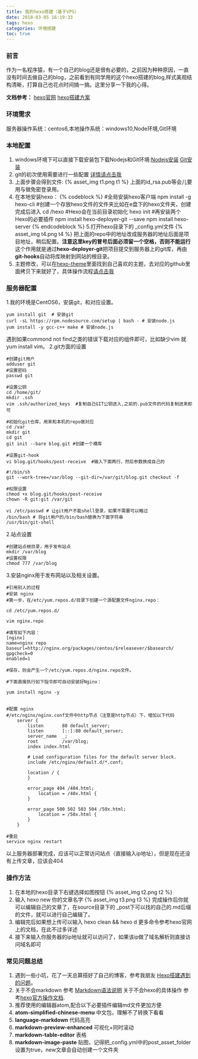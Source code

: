```yaml
---
title: 我的hexo搭建（基于VPS）
date: 2018-03-05 16:19:33
tags: hexo
categories: 环境搭建
toc: true
---
```

### 前言
  作为一名程序猿，有一个自己的blog还是很有必要的，之前因为种种原因，一直没有时间去做自己的blog，之前看到有同学用的这个hexo搭建的blog,样式美观结构清晰，打算自己也花点时间搞一搞。这里分享一下我的心得。
  <!-- more -->
  **文档参考：** [hexo官网](https://hexo.io/) [hexo搭建方案](http://byxs0x0.top/2018/02/03/Hexo-Install/)
### 环境需求
服务器操作系统：centos6,本地操作系统：windows10,Node环境,Git环境
### 本地配置
1. windows环境下可以直接下载安装包下载Nodejs和Git环境:[Nodejs安装](http://nodejs.cn/download/) [Git安装](https://git-scm.com/download/win)
2. git的初次使用需要进行一些配置 [详情请点击我](http://www.cnblogs.com/superGG1990/p/6844952.html)
3. 上面步骤会得到文件:
{% asset_img t1.png t1 %}
上面的id_rsa.pub等会儿要用与做免密登录用。
4. 在本地安装hexo：
{% codeblock %}
#全局安装hexo客户端
npm install -g hexo-cli
#创建一个存放hexo文件的文件夹比如在e盘下的hexo文件夹，创建完成后进入
cd /hexo
#Hexo会在当前目录初始化
hexo init
#再安装两个Hexo的必要插件
npm install hexo-deployer-git --save
npm install hexo-server
{% endcodeblock %}
5.打开hexo目录下的 _config.yml文件
{% asset_img t4.png t4 %}
把上面的repo中的地址改成服务器的地址后面是项目地址，稍后配置。**注意这里key的冒号后面必须留一个空格，否则不能运行**
这个作用就是通过**hexo-deployer-git**把项目提交到服务器上的git库，再由**git-hooks**自动将库映射到网站的根目录。
6. 主题修改，可以在[hexo-theme](https://hexo.io/themes/)里面找到自己喜欢的主题，去对应的github里面拷贝下来就好了，具体操作流程[请点击我](http://blog.csdn.net/zhou906767220/article/details/62469909)
### 服务器配置
1.我的环境是CentOS6，安装git，和对应设置。
```
yum install git  # 安装git
curl -sL https://rpm.nodesource.com/setup | bash - # 安装node.js
yum install -y gcc-c++ make # 安装node.js
```
遇到如果commond not find之类的错误下载对应的组件即可，比如缺少vim 就yum install vim。
2.git方面的设置
```
#创建git用户
adduser git
#设置密码
passwd git

#设置公钥
cd /home/git/
mkdir .ssh
vim .ssh/authorized_keys  #复制自己GIT公钥进入,之前的.pub文件的代码复制进来即可

#初始化git仓库，用来和本机的repo做对应
cd /var
mkdir git
cd git
git init --bare blog.git #创建一个裸库

#设置git-hook
vi blog.git/hooks/post-receive  #输入下面两行，然后参数换成自己的

#!/bin/sh
git --work-tree=/var/blog --git-dir=/var/git/blog.git checkout -f

#权限设置
chmod +x blog.git/hooks/post-receive
chown -R git:git /var/git

vi /etc/passwd # 让git用户不能shell登录，如果不需要可以略过
/bin/bash # 将git用户的/bin/bash替换为下面字符串
/usr/bin/git-shell
```
2.站点设置
```
#创建站点根目录，用于发布站点
mkdir /var/blog
#设置权限
chmod 777 /var/blog
```
3.安装nginx用于发布网站以及相关设置。
```
#引用别人的过程
#安装 nginx
#第一步，在/etc/yum.repos.d/目录下创建一个源配置文件nginx.repo：

cd /etc/yum.repos.d/

vim nginx.repo

#填写如下内容：
[nginx]
name=nginx repo
baseurl=http://nginx.org/packages/centos/$releasever/$basearch/
gpgcheck=0
enabled=1

#保存，则会产生一个/etc/yum.repos.d/nginx.repo文件。

#下面直接执行如下指令即可自动安装好Nginx：

yum install nginx -y


#配置 nginx
#/etc/nginx/nginx.conf文件中http节点（注意是http节点）下，增加以下代码
	server {
        listen       80 default_server;
        listen       [::]:80 default_server;
        server_name  _;
        root         /var/blog;
        index index.html

        # Load configuration files for the default server block.
        include /etc/nginx/default.d/*.conf;

        location / {
        }

        error_page 404 /404.html;
            location = /40x.html {
        }

        error_page 500 502 503 504 /50x.html;
            location = /50x.html {
        }
    }

#重启
service nginx restart
```
以上服务器部署完成，应该可以正常访问站点（直接输入ip地址），但是现在还没有上传文章，应该会404
### 操作方法
1. 在本地的hexo目录下右键选择如图按钮
{% asset_img t2.png  t2 %}
2. 输入 hexo new 你的文章名字
{% asset_img t3.png  t3 %}
完成操作后你就可以编辑自己的文章了，在source目录下的 _post下可以找的自己的.md后缀的文件，就可以进行自己编辑了。
3. 编辑完后如果想上传可以输入 hexo clean && hexo d  更多命令参考hexo官网上的文档，在此不过多详述
4. 接下来输入你服务器的ip地址就可以访问了，如果该ip做了域名解析则直接访问域名即可
### 常见问题总结
1. 遇到一些小坑，花了一天总算搭好了自己的博客，参考我朋友 [Hexo搭建遇到的问题](http://www.fclee.xyz/2018/02/06/%E7%AC%AC%E4%B8%80%E6%AC%A1%E4%BD%BF%E7%94%A8hexo/)。
2. 关于不会markdown 参考 [Markdown语法说明](https://www.appinn.com/markdown/) 关于不会hexo的具体操作 参考[hexo官方操作文档](https://hexo.io/zh-cn/docs/).
3. 推荐使用的编辑器atom,配合以下必要插件编辑md文件更加方便
1. **atom-simplified-chinese-menu**  中文包，理解不了转换下看看
2. **language-markdown**  代码高亮
3. **markdown-preview-enhanced**  可视化+同时滚动
4. **markdown-table-editor**  表格
5. **markdown-image-paste**  贴图，记得把_config.yml中的post_asset_folder设置为true，new文章会自动创建一个文件夹
